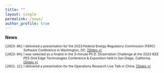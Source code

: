 ```yaml
---
title: ""
layout: single
permalink: /news/
author_profile: true
---
```

<strong>News</strong>

<ul style="font-size: 75%; list-style: none; margin: 0; padding: 0;">

   <li style="padding-left: 5.6em; text-indent: -5.65em;">
    <span style="font-family: monospace;">[2023-06]</span> I delivered a presentation for the 2023 Federal Energy Regulatory Commission (FERC) Software Conference in Washington, DC.
    <a href="/assets/slides/2023-06-FERC_Slides_2023.pdf">[Slides »]</a>
  </li>

  <li style="padding-left: 5.6em; text-indent: -5.65em;">
    <span style="font-family: monospace;">[2023-04]</span> I was selected as a finalist in the 3-minute Ph.D. Dissertation Challenge at the 2023 IEEE PES Grid Edge Technologies Conference & Exposition held in San Diego, California.
    <a href="/assets/slides/2023-04-3_min_slides_Final_Round.pdf">[Slides »]</a>
  </li>
   
   <li style="padding-left: 5.6em; text-indent: -5.65em;">
    <span style="font-family: monospace;">[2021-12]</span> I delivered a presentation for the Operations Research Live Talk in China.
    <a href="/assets/slides/2021-12-OR_Presentation.pdf">[Slides »]</a>
  </li>
  
</ul>
  
